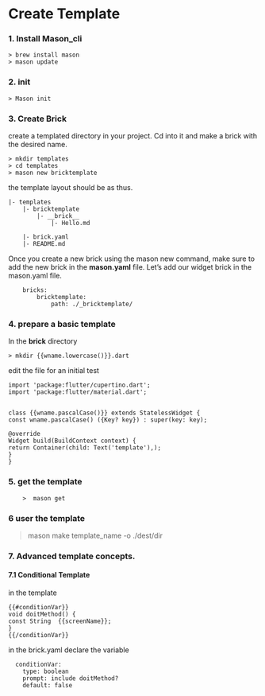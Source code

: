 # Create Template


### 1. Install Mason_cli
    > brew install mason
    > mason update

### 2. init
    > Mason init

### 3. Create Brick
create a templated directory in your project. Cd into it
and make a brick with the desired name.

    > mkdir templates
    > cd templates
    > mason new bricktemplate

the template layout should be as thus.

    |- templates
        |- bricktemplate
            |- __brick__
                |- Hello.md

        |- brick.yaml
        |- README.md


Once you create a new brick using the mason new command, make sure to add the new brick
in the __mason.yaml__ file. Let’s add our widget brick in the mason.yaml file.

        bricks:
            bricktemplate:
                path: ./_bricktemplate/

### 4. prepare a basic template

In the __brick__ directory

    > mkdir {{wname.lowercase()}}.dart

edit the file for an initial test

```
import 'package:flutter/cupertino.dart';
import 'package:flutter/material.dart';


class {{wname.pascalCase()}} extends StatelessWidget {
const wname.pascalCase() ({Key? key}) : super(key: key);

@override
Widget build(BuildContext context) {
return Container(child: Text('template'),);
}
}
```


### 5. get the template
  
        >  mason get


### 6 user the template

> mason make template_name -o ./dest/dir

### 7. Advanced template concepts.
#### 7.1 Conditional Template
in the template
````
{{#conditionVar}}
void doitMethod() {
const String  {{screenName}};
}
{{/conditionVar}}
````


in the brick.yaml declare the variable

```text
  conditionVar:
    type: boolean
    prompt: include doitMethod?
    default: false
```

















